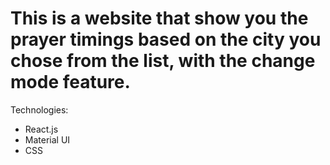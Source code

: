 # This is a website that show you the prayer timings based on the city you chose from the list, with the change mode feature.

Technologies:
- React.js
- Material UI
- CSS
